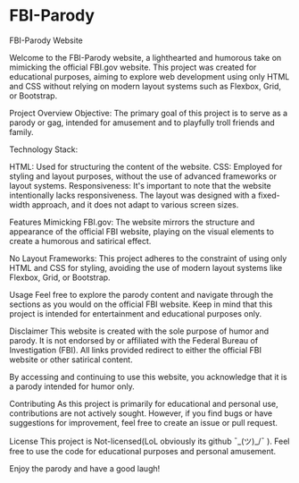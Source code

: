 # FBI-Parody

FBI-Parody Website

Welcome to the FBI-Parody website, a lighthearted and humorous take on mimicking the official FBI.gov website. This project was created for educational purposes, aiming to explore web development using only HTML and CSS without relying on modern layout systems such as Flexbox, Grid, or Bootstrap.

Project Overview
Objective: The primary goal of this project is to serve as a parody or gag, intended for amusement and to playfully troll friends and family.

Technology Stack:

HTML: Used for structuring the content of the website.
CSS: Employed for styling and layout purposes, without the use of advanced frameworks or layout systems.
Responsiveness: It's important to note that the website intentionally lacks responsiveness. The layout was designed with a fixed-width approach, and it does not adapt to various screen sizes.

Features
Mimicking FBI.gov: The website mirrors the structure and appearance of the official FBI website, playing on the visual elements to create a humorous and satirical effect.

No Layout Frameworks: This project adheres to the constraint of using only HTML and CSS for styling, avoiding the use of modern layout systems like Flexbox, Grid, or Bootstrap.

Usage
Feel free to explore the parody content and navigate through the sections as you would on the official FBI website. Keep in mind that this project is intended for entertainment and educational purposes only.

Disclaimer
This website is created with the sole purpose of humor and parody. It is not endorsed by or affiliated with the Federal Bureau of Investigation (FBI). All links provided redirect to either the official FBI website or other satirical content.

By accessing and continuing to use this website, you acknowledge that it is a parody intended for humor only.

Contributing
As this project is primarily for educational and personal use, contributions are not actively sought. However, if you find bugs or have suggestions for improvement, feel free to create an issue or pull request.

License
This project is Not-licensed(LoL obviously its github ¯\_(ツ)_/¯ ). Feel free to use the code for educational purposes and personal amusement.

Enjoy the parody and have a good laugh!

